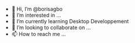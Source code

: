 - 👋 Hi, I’m @borisagbo
- 👀 I’m interested in ...
- 🌱 I’m currently learning Desktop Developpement
- 💞️ I’m looking to collaborate on ...
- 📫 How to reach me ...


